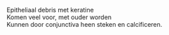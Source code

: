 Epitheliaal debris met keratine  
Komen veel voor, met ouder worden  
Kunnen door conjunctiva heen steken en calcificeren.